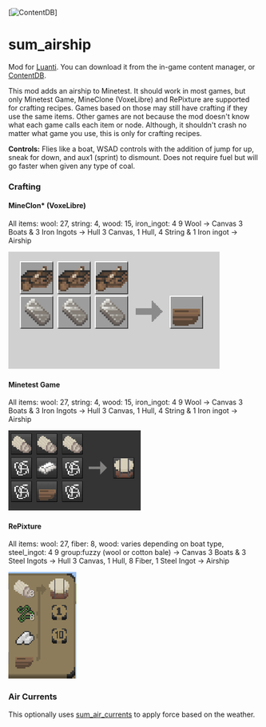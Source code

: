 [![ContentDB](https://content.luanti.org/packages/Sumianvoice/sum_airship/shields/downloads/)]

# sum_airship

Mod for [Luanti](https://luanti.org). You can download it from the in-game content manager, or [ContentDB](https://content.luanti.org/packages/Sumianvoice/sum_airship/).

This mod adds an airship to Minetest. It should work in most games, but only Minetest Game, MineClone (VoxeLibre) and RePixture are supported for crafting recipes. Games based on those may still have crafting if they use the same items. Other games are not because the mod doesn't know what each game calls each item or node. Although, it shouldn't crash no matter what game you use, this is only for crafting recipes.

**Controls:** Flies like a boat, WSAD controls with the addition of jump for up, sneak for down, and aux1 (sprint) to dismount. Does not require fuel but will go faster when given any type of coal.

### Crafting

#### MineClon\* (VoxeLibre)

All items: wool: 27, string: 4, wood: 15, iron_ingot: 4
9 Wool -> Canvas
3 Boats & 3 Iron Ingots -> Hull
3 Canvas, 1 Hull, 4 String & 1 Iron ingot -> Airship

![MCL crafting.gif](crafting_mcl.gif)

#### Minetest Game

All items: wool: 27, string: 4, wood: 15, iron_ingot: 4
9 Wool -> Canvas
3 Boats & 3 Iron Ingots -> Hull
3 Canvas, 1 Hull, 4 String & 1 Iron ingot -> Airship

![MTG crafting.gif](crafting_mtg.gif)

#### RePixture

All items: wool: 27, fiber: 8, wood: varies depending on boat type, steel_ingot: 4
9 group:fuzzy (wool or cotton bale) -> Canvas
3 Boats & 3 Steel Ingots -> Hull
3 Canvas, 1 Hull, 8 Fiber, 1 Steel Ingot -> Airship

![RePixture crafting.gif](crafting_rp.gif)

### Air Currents

This optionally uses [sum_air_currents](https://content.luanti.org/packages/Sumianvoice/sum_air_currents/) to apply force based on the weather.
